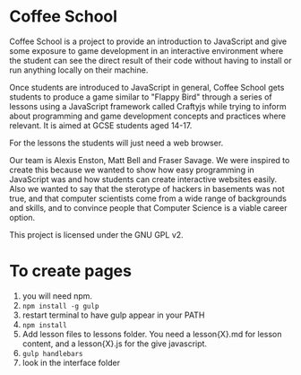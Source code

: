 # Coffee School

Coffee School is a project to provide an introduction to JavaScript and give some exposure to game development in an interactive environment where the student can see the direct result of their code without having to install or run anything locally on their machine.

Once students are introduced to JavaScript in general, Coffee School gets students to produce a game similar to "Flappy Bird" through a series of lessons using a JavaScript framework called Craftyjs while trying to inform about programming and game development concepts and practices where relevant. It is aimed at GCSE students aged 14-17.

For the lessons the students will just need a web browser.

Our team is Alexis Enston, Matt Bell and Fraser Savage. We were inspired to create this because we wanted to show how easy programming in JavaScript was and how students can create interactive websites easily. Also we wanted to say that the sterotype of hackers in basements was not true, and that computer scientists come from a wide range of backgrounds and skills, and to convince people that Computer Science is a viable career option.

This project is licensed under the GNU GPL v2.

# To create pages


1. you will need npm.
2. `npm install -g gulp`
3. restart terminal to have gulp appear in your PATH
3. `npm install`
4. Add lesson files to lessons folder. You need a lesson{X}.md for lesson content, and a lesson{X}.js for the give javascript.
5. `gulp handlebars`
6. look in the interface folder
